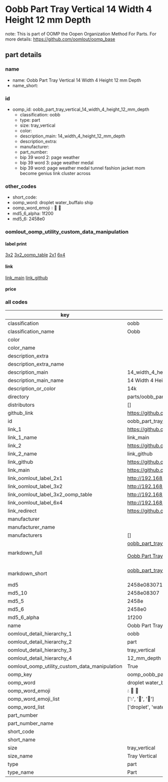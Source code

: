 # Oobb Part Tray Vertical 14 Width 4 Height 12 mm Depth  

note: This is part of OOMP the Oopen Organization Method For Parts. For more details: https://github.com/oomlout/oomp_base

##  part details
  







### name
* name: Oobb Part Tray Vertical 14 Width 4 Height 12 mm Depth
* name_short: 
### id
* oomp_id: oobb_part_tray_vertical_14_width_4_height_12_mm_depth
  * classification: oobb
  * type: part
  * size: tray_vertical
  * color: 
  * description_main: 14_width_4_height_12_mm_depth
  * description_extra: 
  * manufacturer: 
  * part_number: 
  * bip 39 word 2: page weather
  * bip 39 word 3: page weather medal
  * bip 39 word: page weather medal tunnel fashion jacket mom become genius link cluster across

### other_codes
* short_code: 
* oomp_word: droplet water_buffalo ship
* oomp_word_emoji :droplet: :water_buffalo: :ship:
* md5_6_alpha: 1f200
* md5_6: 2458e0






### oomlout_oomp_utility_custom_data_manipulation
#### label print
[3x2](http://192.168.1.245:1112/?label=oomp%201f200)
[3x2_oomp_table](http://192.168.1.108:1112/?label=oomp%201f200)
[2x1](http://192.168.1.242:1112/?label=oomp%201f200)
[6x4](http://192.168.1.55:1112/?label=oomp%201f200)    

#### link

[link_main](https://github.com/oomlout/oomlout_oomp_version_1_messy/tree/main/parts/oobb_part_tray_vertical_14_width_4_height_12_mm_depth) [link_github](https://github.com/oomlout/oomlout_oomp_version_1_messy/tree/main/parts/oobb_part_tray_vertical_14_width_4_height_12_mm_depth)                             

#### price







### all codes 
| key | value |  
| --- | --- |  
| classification | oobb |  
| classification_name | Oobb |  
| color |  |  
| color_name |  |  
| description_extra |  |  
| description_extra_name |  |  
| description_main | 14_width_4_height_12_mm_depth |  
| description_main_name | 14 Width 4 Height 12 mm Depth |  
| description_or_color | 14k |  
| directory | parts/oobb_part_tray_vertical_14_width_4_height_12_mm_depth |  
| distributors | [] |  
| github_link | https://github.com/oomlout/oomlout_oomp_part_src/tree/main/parts/oobb_part_tray_vertical_14_width_4_height_12_mm_depth |  
| id | oobb_part_tray_vertical_14_width_4_height_12_mm_depth |  
| link_1 | https://github.com/oomlout/oomlout_oomp_version_1_messy/tree/main/parts/oobb_part_tray_vertical_14_width_4_height_12_mm_depth |  
| link_1_name | link_main |  
| link_2 | https://github.com/oomlout/oomlout_oomp_version_1_messy/tree/main/parts/oobb_part_tray_vertical_14_width_4_height_12_mm_depth |  
| link_2_name | link_github |  
| link_github | https://github.com/oomlout/oomlout_oomp_version_1_messy/tree/main/parts/oobb_part_tray_vertical_14_width_4_height_12_mm_depth |  
| link_main | https://github.com/oomlout/oomlout_oomp_version_1_messy/tree/main/parts/oobb_part_tray_vertical_14_width_4_height_12_mm_depth |  
| link_oomlout_label_2x1 | http://192.168.1.242:1112/?label=oomp%201f200 |  
| link_oomlout_label_3x2 | http://192.168.1.245:1112/?label=oomp%201f200 |  
| link_oomlout_label_3x2_oomp_table | http://192.168.1.108:1112/?label=oomp%201f200 |  
| link_oomlout_label_6x4 | http://192.168.1.55:1112/?label=oomp%201f200 |  
| link_redirect | https://github.com/oomlout/oomlout_oomp_version_1_messy/tree/main/parts/oobb_part_tray_vertical_14_width_4_height_12_mm_depth |  
| manufacturer |  |  
| manufacturer_name |  |  
| manufacturers | [] |  
| markdown_full | [oobb_part_tray_vertical_14_width_4_height_12_mm_depth](none)<br>[](none)<br>[Oobb Part Tray Vertical 14 Width 4 Height 12 Mm Depth](none)<br><br> |  
| markdown_short | [oobb_part_tray_vertical_14_width_4_height_12_mm_depth](none)<br><br> |  
| md5 | 2458e0830713f1d9dc29aea914be2cf7 |  
| md5_10 | 2458e08307 |  
| md5_5 | 2458e |  
| md5_6 | 2458e0 |  
| md5_6_alpha | 1f200 |  
| name | Oobb Part Tray Vertical 14 Width 4 Height 12 mm Depth |  
| oomlout_detail_hierarchy_1 | oobb |  
| oomlout_detail_hierarchy_2 | part |  
| oomlout_detail_hierarchy_3 | tray_vertical |  
| oomlout_detail_hierarchy_4 | 12_mm_depth |  
| oomlout_oomp_utility_custom_data_manipulation | True |  
| oomp_key | oomp_oobb_part_tray_vertical_14_width_4_height_12_mm_depth |  
| oomp_word | droplet water_buffalo ship |  
| oomp_word_emoji | :droplet: :water_buffalo: :ship: |  
| oomp_word_emoji_list | [':droplet:', ':water_buffalo:', ':ship:'] |  
| oomp_word_list | ['droplet', 'water_buffalo', 'ship'] |  
| part_number |  |  
| part_number_name |  |  
| short_code |  |  
| short_name |  |  
| size | tray_vertical |  
| size_name | Tray Vertical |  
| type | part |  
| type_name | Part |  

